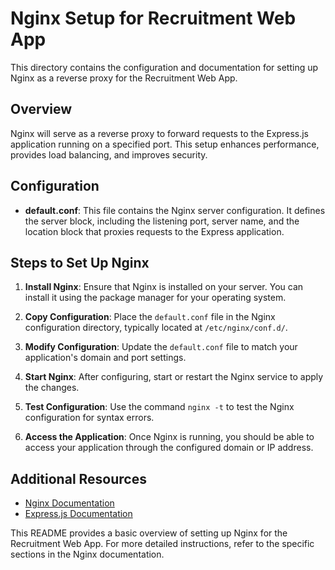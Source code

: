 # Nginx Setup for Recruitment Web App

This directory contains the configuration and documentation for setting up Nginx as a reverse proxy for the Recruitment Web App.

## Overview

Nginx will serve as a reverse proxy to forward requests to the Express.js application running on a specified port. This setup enhances performance, provides load balancing, and improves security.

## Configuration

- **default.conf**: This file contains the Nginx server configuration. It defines the server block, including the listening port, server name, and the location block that proxies requests to the Express application.

## Steps to Set Up Nginx

1. **Install Nginx**: Ensure that Nginx is installed on your server. You can install it using the package manager for your operating system.

2. **Copy Configuration**: Place the `default.conf` file in the Nginx configuration directory, typically located at `/etc/nginx/conf.d/`.

3. **Modify Configuration**: Update the `default.conf` file to match your application's domain and port settings.

4. **Start Nginx**: After configuring, start or restart the Nginx service to apply the changes.

5. **Test Configuration**: Use the command `nginx -t` to test the Nginx configuration for syntax errors.

6. **Access the Application**: Once Nginx is running, you should be able to access your application through the configured domain or IP address.

## Additional Resources

- [Nginx Documentation](https://nginx.org/en/docs/)
- [Express.js Documentation](https://expressjs.com/)

This README provides a basic overview of setting up Nginx for the Recruitment Web App. For more detailed instructions, refer to the specific sections in the Nginx documentation.